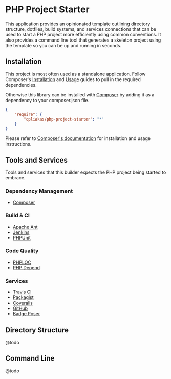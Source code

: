 # PHP Project Starter

This application provides an opinionated template outlining directory structure,
dotfiles, build systems, and services connections that can be used to start a
PHP project more efficiently using common conventions. It also provides a
command line tool that generates a skeleton project using the template so you
can be up and running in seconds.

## Installation

This project is most often used as a standalone application. Follow Composer's
[Installation](https://github.com/composer/composer/blob/master/doc/00-intro.md#installation---nix)
and [Usage](https://github.com/composer/composer/blob/master/doc/00-intro.md#using-composer)
guides to pull in the required dependencies.

Otherwise this library can be installed with [Composer](http://getcomposer.org/)
by adding it as a dependency to your composer.json file.

```json
{
    "require": {
        "cpliakas/php-project-starter": "*"
    }
}
```

Please refer to [Composer's documentation](https://github.com/composer/composer/blob/master/doc/00-intro.md#introduction)
for installation and usage instructions.

## Tools and Services

Tools and services that this builder expects the PHP project being started to
embrace.

### Dependency Management

* [Composer](http://getcomposer.org/)

### Build & CI

* [Apache Ant](http://ant.apache.org/)
* [Jenkins](http://jenkins-ci.org/)
* [PHPUnit](https://github.com/sebastianbergmann/phpunit/)

### Code Quality

* [PHPLOC](https://github.com/sebastianbergmann/phploc)
* [PHP Depend](http://pdepend.org/)

### Services

* [Travis CI](https://travis-ci.org/)
* [Packagist](https://packagist.org/)
* [Coveralls](https://coveralls.io/)
* [GitHub](https://github.com/)
* [Badge Poser](https://poser.pugx.org/)

## Directory Structure

@todo

## Command Line

@todo
